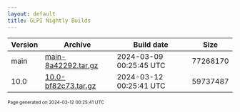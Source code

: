 ```yaml
---
layout: default
title: GLPI Nightly Builds
---
```


Version|Archive|Build date|Size
---|---|---|---
main|[main-8a42292.tar.gz](main-8a42292.tar.gz)|2024-03-09 00:25:45 UTC|77268170
10.0|[10.0-bf82c73.tar.gz](10.0-bf82c73.tar.gz)|2024-03-12 00:25:41 UTC|59737487

<font size="1">Page generated on 2024-03-12 00:25:41 UTC</font>
